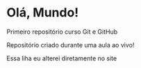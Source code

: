 # Olá, Mundo!
 Primeiro repositório curso Git e GitHub

Repositório criado durante uma aula ao vivo!

Essa liha eu alterei diretamente no site

